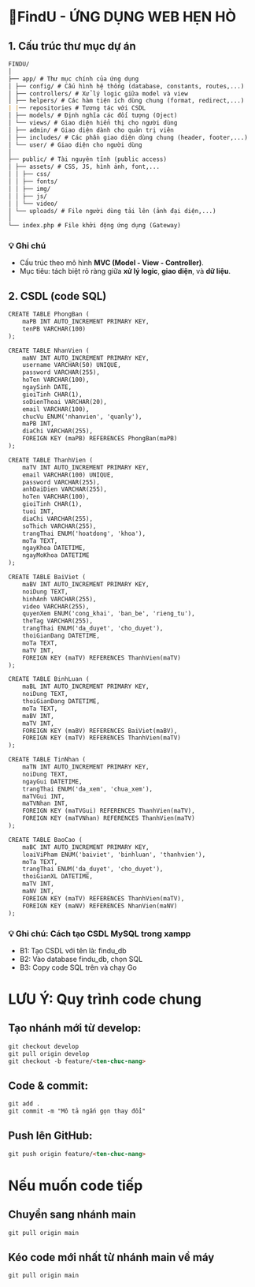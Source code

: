 # 🩷FindU - ỨNG DỤNG WEB HẸN HÒ


## 1. Cấu trúc thư mục dự án

````markdown
FINDU/
│
├── app/ # Thư mục chính của ứng dụng
│ ├── config/ # Cấu hình hệ thống (database, constants, routes,...)
│ ├── controllers/ # Xử lý logic giữa model và view
│ ├── helpers/ # Các hàm tiện ích dùng chung (format, redirect,...)
| |── repositories # Tương tác với CSDL
│ ├── models/ # Định nghĩa các đối tượng (Oject)
│ └── views/ # Giao diện hiển thị cho người dùng
│ ├── admin/ # Giao diện dành cho quản trị viên
│ ├── includes/ # Các phần giao diện dùng chung (header, footer,...)
│ └── user/ # Giao diện cho người dùng
│
├── public/ # Tài nguyên tĩnh (public access)
│ ├── assets/ # CSS, JS, hình ảnh, font,...
│ │ ├── css/
│ │ ├── fonts/
│ │ ├── img/
│ │ ├── js/
│ │ └── video/
│ └── uploads/ # File người dùng tải lên (ảnh đại diện,...)
│
└── index.php # File khởi động ứng dụng (Gateway)
````
### 💡 Ghi chú
- Cấu trúc theo mô hình **MVC (Model - View - Controller)**.
- Mục tiêu: tách biệt rõ ràng giữa **xử lý logic**, **giao diện**, và **dữ liệu**.

## 2. CSDL (code SQL)
````markdown
CREATE TABLE PhongBan (
    maPB INT AUTO_INCREMENT PRIMARY KEY,
    tenPB VARCHAR(100)
);

CREATE TABLE NhanVien (
    maNV INT AUTO_INCREMENT PRIMARY KEY,
    username VARCHAR(50) UNIQUE,
    password VARCHAR(255),
    hoTen VARCHAR(100),
    ngaySinh DATE,
    gioiTinh CHAR(1),
    soDienThoai VARCHAR(20),
    email VARCHAR(100),
    chucVu ENUM('nhanvien', 'quanly'),
    maPB INT,
    diaChi VARCHAR(255),
    FOREIGN KEY (maPB) REFERENCES PhongBan(maPB)
);

CREATE TABLE ThanhVien (
    maTV INT AUTO_INCREMENT PRIMARY KEY,
    email VARCHAR(100) UNIQUE,
    password VARCHAR(255),
    anhDaiDien VARCHAR(255),
    hoTen VARCHAR(100),
    gioiTinh CHAR(1),
    tuoi INT,
    diaChi VARCHAR(255),
    soThich VARCHAR(255),
    trangThai ENUM('hoatdong', 'khoa'),
    moTa TEXT,
    ngayKhoa DATETIME,
    ngayMoKhoa DATETIME
);

CREATE TABLE BaiViet (
    maBV INT AUTO_INCREMENT PRIMARY KEY,
    noiDung TEXT,
    hinhAnh VARCHAR(255),
    video VARCHAR(255),
    quyenXem ENUM('cong_khai', 'ban_be', 'rieng_tu'),
    theTag VARCHAR(255),
    trangThai ENUM('da_duyet', 'cho_duyet'),
    thoiGianDang DATETIME,
    moTa TEXT,
    maTV INT,
    FOREIGN KEY (maTV) REFERENCES ThanhVien(maTV)
);

CREATE TABLE BinhLuan (
    maBL INT AUTO_INCREMENT PRIMARY KEY,
    noiDung TEXT,
    thoiGianDang DATETIME,
    moTa TEXT,
    maBV INT,
    maTV INT,
    FOREIGN KEY (maBV) REFERENCES BaiViet(maBV),
    FOREIGN KEY (maTV) REFERENCES ThanhVien(maTV)
);

CREATE TABLE TinNhan (
    maTN INT AUTO_INCREMENT PRIMARY KEY,
    noiDung TEXT,
    ngayGui DATETIME,
    trangThai ENUM('da_xem', 'chua_xem'),
    maTVGui INT,
    maTVNhan INT,
    FOREIGN KEY (maTVGui) REFERENCES ThanhVien(maTV),
    FOREIGN KEY (maTVNhan) REFERENCES ThanhVien(maTV)
);

CREATE TABLE BaoCao (
    maBC INT AUTO_INCREMENT PRIMARY KEY,
    loaiViPham ENUM('baiviet', 'binhluan', 'thanhvien'),
    moTa TEXT,
    trangThai ENUM('da_duyet', 'cho_duyet'),
    thoiGianXL DATETIME,
    maTV INT,
    maNV INT,
    FOREIGN KEY (maTV) REFERENCES ThanhVien(maTV),
    FOREIGN KEY (maNV) REFERENCES NhanVien(maNV)
);
````

### 💡 Ghi chú: Cách tạo CSDL MySQL trong xampp
- B1: Tạo CSDL với tên là: findu_db
- B2: Vào database findu_db, chọn SQL
- B3: Copy code SQL trên và chạy Go

# LƯU Ý: Quy trình code chung

## Tạo nhánh mới từ develop:
````markdown
git checkout develop
git pull origin develop
git checkout -b feature/<ten-chuc-nang>
````

## Code & commit:
````markdown
git add .
git commit -m "Mô tả ngắn gọn thay đổi"
````

## Push lên GitHub:
````markdown
git push origin feature/<ten-chuc-nang>
````


# Nếu muốn code tiếp
## Chuyển sang nhánh main
````markdown
git pull origin main
````
## Kéo code mới nhất từ nhánh main về máy
````markdown
git pull origin main
````
